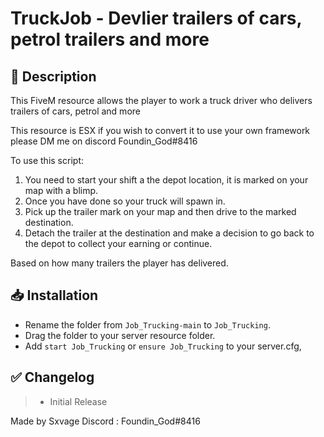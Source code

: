 # **TruckJob - Devlier trailers of cars, petrol trailers and more**

## :bookmark_tabs: **Description** 
This FiveM resource allows the player to work a truck driver who delivers trailers of cars, petrol and more

This resource is ESX if you wish to convert it to use your own framework please DM me on discord Foundin_God#8416

To use this script:
1. You need to start your shift a the depot location, it is marked on your map with a blimp. 
2. Once you have done so your truck will spawn in.
2. Pick up the trailer mark on your map and then drive to the marked destination.
3. Detach the trailer at the destination and make a decision to go back to the depot to collect your earning or continue.  

Based on how many trailers the player has delivered.

## :inbox_tray: Installation
- Rename the folder from `Job_Trucking-main` to `Job_Trucking`.
- Drag the folder to your server resource folder.
- Add `start Job_Trucking` or `ensure Job_Trucking` to your server.cfg,

## :white_check_mark: **Changelog**
> - Initial Release 

Made by Sxvage
Discord : Foundin_God#8416

